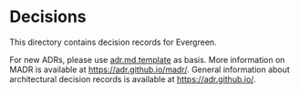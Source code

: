 # Decisions

This directory contains decision records for Evergreen.

For new ADRs, please use [adr.md.template](adr.md.template) as basis.
More information on MADR is available at <https://adr.github.io/madr/>.
General information about architectural decision records is available at <https://adr.github.io/>.
